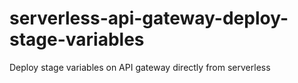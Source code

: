 # serverless-api-gateway-deploy-stage-variables
Deploy stage variables on API gateway directly from serverless

